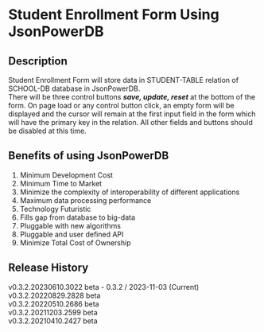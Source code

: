 # Student Enrollment Form Using JsonPowerDB
## Description
Student Enrollment Form will store data in STUDENT-TABLE relation of SCHOOL-DB database in JsonPowerDB.<br/>
There will be three control buttons **_save, update, reset_** at the bottom of the form. On page load or any control button click, an empty form will be displayed and the cursor will remain at the first input field in the form which will have the primary key in the relation. All other fields and buttons should be disabled at this time.

## Benefits of using JsonPowerDB
1. Minimum Development Cost
2. Minimum Time to Market
3. Minimize the complexity of interoperability of different applications
4. Maximum data processing performance
5. Technology Futuristic
6. Fills gap from database to big-data
7. Pluggable with new algorithms
8. Pluggable and user defined API
9. Minimize Total Cost of Ownership

## Release History
v0.3.2.20230610.3022 beta - 0.3.2 / 2023-11-03 (Current)<br/>
v0.3.2.20220829.2828 beta<br/>
v0.3.2.20220510.2686 beta<br/>
v0.3.2.20211203.2599 beta<br/>
v0.3.2.20210410.2427 beta


